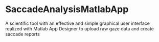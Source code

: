 # SaccadeAnalysisMatlabApp
A scientific tool with an effective and simple graphical user interface realized with Matlab App Designer to upload raw gaze data and create saccade reports
